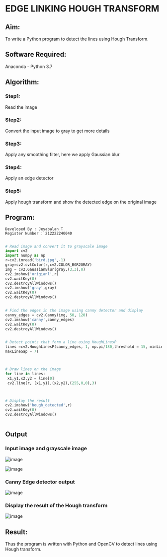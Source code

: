 # EDGE LINKING HOUGH TRANSFORM

## Aim:
To write a Python program to detect the lines using Hough Transform.

## Software Required:

Anaconda - Python 3.7

## Algorithm:

### Step1:
Read the image

### Step2:
Convert the input image to gray to get more details

### Step3:
Apply any smoothing filter, here we apply Gaussian blur

### Step4:
Apply an edge detector

### Step5:
Apply hough transform and show the detected edge on the original image


## Program:

```
Developed By : Jeyabalan T
Register Number : 212222240040
```
```Python

# Read image and convert it to grayscale image
import cv2
import numpy as np
r=cv2.imread('bird.jpg',-1)
gray=cv2.cvtColor(r,cv2.COLOR_BGR2GRAY)
img = cv2.GaussianBlur(gray,(3,3),0)
cv2.imshow('origianl',r)
cv2.waitKey(0)
cv2.destroyAllWindows()
cv2.imshow('gray',gray)
cv2.waitKey(0)
cv2.destroyAllWindows()


# Find the edges in the image using canny detector and display
canny_edges = cv2.Canny(img, 50, 120)
cv2.imshow('canny',canny_edges)
cv2.waitKey(0)
cv2.destroyAllWindows()


# Detect points that form a line using HoughLinesP
lines =cv2.HoughLinesP(canny_edges, 1, np.pi/180,threshold = 15, minLineLength =5 ,
maxLineGap = 7)



# Draw lines on the image
for line in lines:
 x1,y1,x2,y2 = line[0]
 cv2.line(r, (x1,y1),(x2,y2),(255,0,0),3)



# Display the result
cv2.imshow('hough_detected',r)
cv2.waitKey(0)
cv2.destroyAllWindows()



```
## Output

### Input image and grayscale image

![image](https://github.com/user-attachments/assets/30b69b64-3752-4e6b-86f2-01d77677b6a3)

![image](https://github.com/user-attachments/assets/055c39a4-70ff-44c4-ae71-b2fe1f578f85)

### Canny Edge detector output

![image](https://github.com/user-attachments/assets/e6a7f8db-0c7b-4edb-ad85-48223750945c)

### Display the result of the Hough transform

![image](https://github.com/user-attachments/assets/edc90b7a-3180-4bad-9dcd-c576da8da5bb)

## Result:
Thus the program is written with Python and OpenCV to detect lines using Hough transform. 
